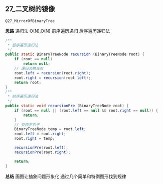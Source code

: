 ## 27_二叉树的镜像
`Q27_MirrorOfBinaryTree`

**思路**
递归法 O(N),O(N)
前序遍历递归 
后序遍历递归法

```java
/**
 * 后序遍历递归法
 */
public static BinaryTreeNode recursion (BinaryTreeNode root) {
    if (root == null)
        return null;
    // 递归交换左右
    root.left = recursion(root.right);
    root.right = recursion(root.left);
    return root;
}
/**
 * 前序遍历递归法
 */
public static void recursionPre (BinaryTreeNode root) {
    if (root == null || (root.left == null && root.right == null)) {   // 空节点或叶结点就不处理
        return;
    }
    // 交换左右子
    BinaryTreeNode temp = root.left;
    root.left = root.right;
    root.right = temp;

    recursionPre(root.left);
    recursionPre(root.right);

    return;
}
```

**总结**
画图让抽象问题形象化
通过几个简单和特例图形找到规律